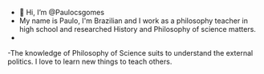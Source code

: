 - 👋 Hi, I’m @Paulocsgomes
- My name is Paulo, I'm Brazilian and I work as a philosophy teacher in high school and researched History and Philosophy of science matters. 
-
-The knowledge of Philosophy of Science suits to understand the external politics. I love to learn new things to teach others.

<!---
Paulocsgomes/Paulocsgomes is a ✨ special ✨ repository because its `README.md` (this file) appears on your GitHub profile.
You can click the Preview link to take a look at your changes.
--->
